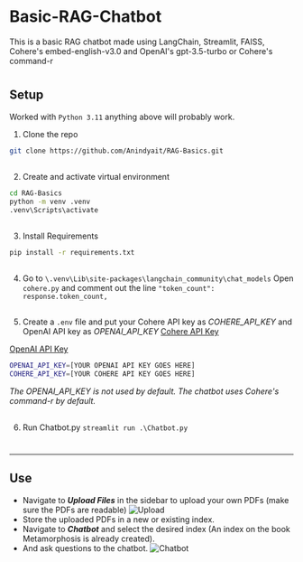 # Basic-RAG-Chatbot
 
This is a basic RAG chatbot made using LangChain, Streamlit, FAISS, Cohere's embed-english-v3.0 and OpenAI's gpt-3.5-turbo or Cohere's command-r

#
## Setup

Worked with ```Python 3.11``` anything above will probably work.

1.  Clone the repo

 ```sh
 git clone https://github.com/Anindyait/RAG-Basics.git
 ```
##
2. Create and activate virtual environment
```sh
cd RAG-Basics
python -m venv .venv
.venv\Scripts\activate
```
##
 3. Install Requirements

 ```sh
pip install -r requirements.txt
```
##
4. Go to ```\.venv\Lib\site-packages\langchain_community\chat_models```
Open ```cohere.py``` and comment out the line ```"token_count": response.token_count,```
##

5. Create a ```.env``` file and put your Cohere API key as *COHERE_API_KEY* and OpenAI API key as *OPENAI_API_KEY*
[Cohere API Key](https://dashboard.cohere.com/api-keys)

[OpenAI API Key](https://platform.openai.com/api-keys)

```sh
OPENAI_API_KEY=[YOUR OPENAI API KEY GOES HERE]
COHERE_API_KEY=[YOUR COHERE API KEY GOES HERE]
```
*The OPENAI_API_KEY is not used by default. The chatbot uses Cohere's command-r by default.*

##
6. Run Chatbot.py
```streamlit run .\Chatbot.py```

#
---
## Use

- Navigate to ***Upload Files*** in the sidebar to upload your own PDFs (make sure the PDFs are readable)
![Upload](images/Upload_File.png)
- Store the uploaded PDFs in a new or existing index.
- Navigate to ***Chatbot*** and select the desired index (An index on the book Metamorphosis is already created).
- And ask questions to the chatbot.
![Chatbot](images/Chatbot.png)
